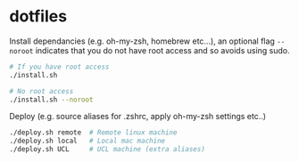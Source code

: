 # dotfiles

Install dependancies (e.g. oh-my-zsh, homebrew etc...), an optional flag `--noroot` indicates that you do not have root access and so avoids using sudo.
```bash
# If you have root access
./install.sh 

# No root access
./install.sh --noroot
```

Deploy (e.g. source aliases for .zshrc, apply oh-my-zsh settings etc..)

```bash
./deploy.sh remote  # Remote linux machine
./deploy.sh local   # Local mac machine
./deploy.sh UCL     # UCL machine (extra aliases)
```
